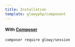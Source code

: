 ```yaml
---
title: Installation
template: glowyphp/component
---
```


#### With [Composer](https://getcomposer.org)

```
composer require glowy/session
```
